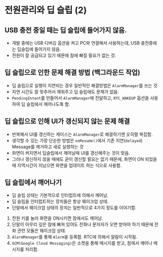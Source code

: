 # 전원관리와 딥 슬립 (2)
## USB 충전 중일 때는 딥 슬립에 들어가지 않음.
* 개발 중에는 USB 디버깅 옵션을 켜고 PC와 연결해서 사용하는데, USB 충전중에는 딥슬립에 들어가지 않음.
* 전원이 잘 공급되고 있기 때문에 잠에 빠질 필요가 없는 것.

## 딥 슬립으로 인한 문제 해결 방법 (백그라운드 작업)
* 딥 슬립으로 실행이 지연되는 경우 일반적인 해결방법은 `AlarmManager`를 쓰는 것
* 지연 시간도 잘 맞추어서 깨워주고 딥 슬립에도 문제가 없음.
* `PendingIntent`를 만들어서 `AlarmManager`에 전달하고, `RTC_WAKEUP` 옵션을 사용하여 딥 슬립에서 깨어나도록 함.

## 딥 슬립으로 인해 UI가 갱신되지 않는 문제 해결
* 반복해서 UI를 갱신하는 케이스는 `AlarmManager`로 해결하기엔 오히렬 복잡함.
* 생각할 수 있는 가장 단순한 방법은 `onResume()`에서 기존 지연(`delayed`) Message를 제거하고 새로 실행하는 것
*  화면이 켜지면서 딥슬립에서 깨어날때 UI를 갱신해주는 것이 맞음.
*  그러나 갱신하지 않을 때에도 굳이 갱신할 필요는 없기 때문에, 화면이 ON 되었을 때 지역시간이 지났으면 화면을 업데이트 하는 식으로 사용함.

## 딥 슬립에서 깨어나기
* 딥 슬립 상태는 기본적으로 인터럽트에 의해서 깨어남.
* 딥 슬립을 인터럽트하는 장치들은 항상 웨이크업 상태.
* 단말에서 웨이크업 상태의 장치는 일반적으로 4가지 정도를 이야기함.

1. 전원 키를 눌러 화면을 ON시키면 잠에서도 깨어남.
2. 단말이 아무리 깊은 잠에 빠져 있어도 전화나 문자자가 오면 받아야 하기 때문에 전화 관련 모듈은 웨이크업 상태.
3. `AlarmManager`를 통해 `Alarm`을 등록함. RTC에 의해서 알람이 시작됨.
4. `GCM(Google Cloud Messaging)`은 소켓을 통해 메시지를 받고, 잠에서 깨어나 메시지를 처리함.